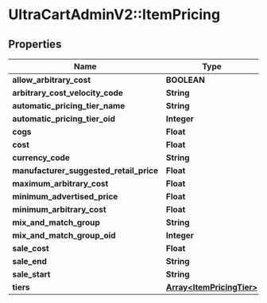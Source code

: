 # UltraCartAdminV2::ItemPricing

## Properties
Name | Type | Description | Notes
------------ | ------------- | ------------- | -------------
**allow_arbitrary_cost** | **BOOLEAN** |  | [optional] 
**arbitrary_cost_velocity_code** | **String** |  | [optional] 
**automatic_pricing_tier_name** | **String** |  | [optional] 
**automatic_pricing_tier_oid** | **Integer** |  | [optional] 
**cogs** | **Float** |  | [optional] 
**cost** | **Float** |  | [optional] 
**currency_code** | **String** |  | [optional] 
**manufacturer_suggested_retail_price** | **Float** |  | [optional] 
**maximum_arbitrary_cost** | **Float** |  | [optional] 
**minimum_advertised_price** | **Float** |  | [optional] 
**minimum_arbitrary_cost** | **Float** |  | [optional] 
**mix_and_match_group** | **String** |  | [optional] 
**mix_and_match_group_oid** | **Integer** |  | [optional] 
**sale_cost** | **Float** |  | [optional] 
**sale_end** | **String** |  | [optional] 
**sale_start** | **String** |  | [optional] 
**tiers** | [**Array&lt;ItemPricingTier&gt;**](ItemPricingTier.md) |  | [optional] 


